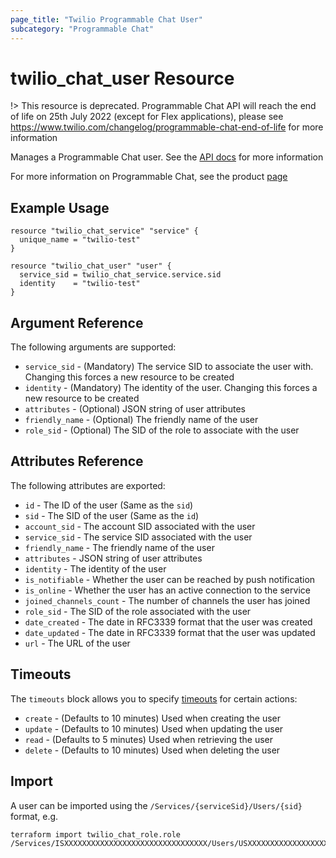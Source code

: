```yaml
---
page_title: "Twilio Programmable Chat User"
subcategory: "Programmable Chat"
---
```


# twilio_chat_user Resource

!> This resource is deprecated. Programmable Chat API will reach the end of life on 25th July 2022 (except for Flex applications), please see <https://www.twilio.com/changelog/programmable-chat-end-of-life> for more information

Manages a Programmable Chat user. See the [API docs](https://www.twilio.com/docs/chat/rest/user-resource) for more information

For more information on Programmable Chat, see the product [page](https://www.twilio.com/chat)

## Example Usage

```hcl
resource "twilio_chat_service" "service" {
  unique_name = "twilio-test"
}

resource "twilio_chat_user" "user" {
  service_sid = twilio_chat_service.service.sid
  identity    = "twilio-test"
}
```

## Argument Reference

The following arguments are supported:

- `service_sid` - (Mandatory) The service SID to associate the user with. Changing this forces a new resource to be created
- `identity` - (Mandatory) The identity of the user. Changing this forces a new resource to be created
- `attributes` - (Optional) JSON string of user attributes
- `friendly_name` - (Optional) The friendly name of the user
- `role_sid` - (Optional) The SID of the role to associate with the user

## Attributes Reference

The following attributes are exported:

- `id` - The ID of the user (Same as the `sid`)
- `sid` - The SID of the user (Same as the `id`)
- `account_sid` - The account SID associated with the user
- `service_sid` - The service SID associated with the user
- `friendly_name` - The friendly name of the user
- `attributes` - JSON string of user attributes
- `identity` - The identity of the user
- `is_notifiable` - Whether the user can be reached by push notification
- `is_online` - Whether the user has an active connection to the service
- `joined_channels_count` - The number of channels the user has joined
- `role_sid` - The SID of the role associated with the user
- `date_created` - The date in RFC3339 format that the user was created
- `date_updated` - The date in RFC3339 format that the user was updated
- `url` - The URL of the user

## Timeouts

The `timeouts` block allows you to specify [timeouts](https://www.terraform.io/docs/configuration/resources.html#timeouts) for certain actions:

- `create` - (Defaults to 10 minutes) Used when creating the user
- `update` - (Defaults to 10 minutes) Used when updating the user
- `read` - (Defaults to 5 minutes) Used when retrieving the user
- `delete` - (Defaults to 10 minutes) Used when deleting the user

## Import

A user can be imported using the `/Services/{serviceSid}/Users/{sid}` format, e.g.

```shell
terraform import twilio_chat_role.role /Services/ISXXXXXXXXXXXXXXXXXXXXXXXXXXXXXXXX/Users/USXXXXXXXXXXXXXXXXXXXXXXXXXXXXXXXX
```
